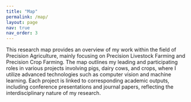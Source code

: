 ```yaml
---
title: "Map"
permalink: /map/
layout: page
nav: true
nav_order: 3
---
```


This research map provides an overview of my work within the field of Precision Agriculture, mainly focusing on Precision Livestock Farming and Precision Crop Farming. The map outlines my leading and participating roles in various projects involving pigs, dairy cows, and crops, where I utilize advanced technologies such as computer vision and machine learning. Each project is linked to corresponding academic outputs, including conference presentations and journal papers, reflecting the interdisciplinary nature of my research. 

<!-- Embed the XMind Viewer -->
<div style="max-width: 1280px">
  <div id="mount"></div> <!-- The xmind map will be embedded here -->
</div>

<!-- Load the xmind-embed-viewer.js from the CDN -->
<script src="https://unpkg.com/xmind-embed-viewer/dist/umd/xmind-embed-viewer.js"></script>

<script>
  const init = async () => {
    const res = await fetch('{{ site.baseurl }}/assets/img/PrecisionAgriculture.xmind');  // Adjust the path to your xmind file if necessary
    const viewer = new XMindEmbedViewer({
      el: '#mount',
      file: await res.arrayBuffer(),
      region: 'global',
      styles: {
        'height': '500px',
        'width': '100%'
      }
    });

    viewer.addEventListener('map-ready', () => console.log('Map is ready'));
  }

  init();
</script>
